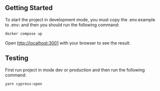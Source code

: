 ## Getting Started

To start the project in development mode, you must copy the .env.example to .env: and then you
should run the following command:

```bash
docker compose up
```

Open [http://localhost:3001](http://localhost:3001) with your browser to see the result.

## Testing

First run project in mode dev or production and then run the following command:

```bash
yarn cypress:open
```
